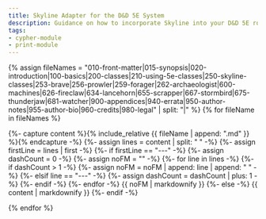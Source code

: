 ```yaml
---
title: Skyline Adapter for the D&D 5E System
description: Guidance on how to incorporate Skyline into your D&D 5E role-playing games.
tags:
- cypher-module
- print-module
---
```


<!-- +template module adapter/dnd5e print-module -->


<a href="{{ '/adapter/dnd5e' | relative_url }}" id="print-module-top-link" data-source-name="adapter/dnd5e"></a>

{% assign fileNames = "010-front-matter|015-synopsis|020-introduction|100-basics|200-classes|210-using-5e-classes|250-skyline-classes|253-brave|256-prowler|259-forager|262-archaeologist|600-machines|626-fireclaw|634-lancehorn|655-scrapper|667-stormbird|675-thunderjaw|681-watcher|900-appendices|940-errata|950-author-notes|955-author-bio|960-credits|980-legal" | split: "|" %}
{% for fileName in fileNames %}

<div data-source-file="{{ fileName }}">
    {%- capture content %}{% include_relative {{ fileName | append: ".md" }} %}{% endcapture -%}
    {%- assign lines = content | split: "
" -%}
    {%- assign firstLine = lines | first -%}
    {%- if firstLine == "---" -%}
        {%- assign dashCount = 0 -%}
        {%- assign noFM = "" -%}
        {%- for line in lines -%}
            {%- if dashCount > 1 -%}
                {%- assign noFM = noFM | append: line | append: "
" -%}
            {%- elsif line == "---" -%}
                {%- assign dashCount = dashCount | plus: 1 -%}
            {%- endif -%}
        {%- endfor -%}
{{ noFM | markdownify }}
    {%- else -%}
{{ content | markdownify }}
    {%- endif -%}
</div>

{% endfor %}
		

<!-- -template module adapter/dnd5e print-module -->
